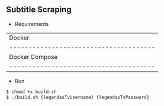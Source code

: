 ## Subtitle Scraping

+ Requirements

|                                      |
|--------------------------------------|
| Docker                               |      
|--------------------------------------|
| Docker Compose                       |
|--------------------------------------|

+ Run

```sh
$ chmod +x build.sh
$ ./build.sh {legendasTvUsername} {legendasTvPassword}
```

